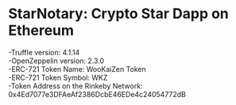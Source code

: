 # StarNotary: Crypto Star Dapp on Ethereum  
-Truffle version: 4.1.14  
-OpenZeppelin version: 2.3.0  
-ERC-721 Token Name: WooKaiZen Token  
-ERC-721 Token Symbol: WKZ  
-Token Address on the Rinkeby Network: 0x4Ed7077e3DFAeAf2386DcbE46EDe4c24054772dB  
